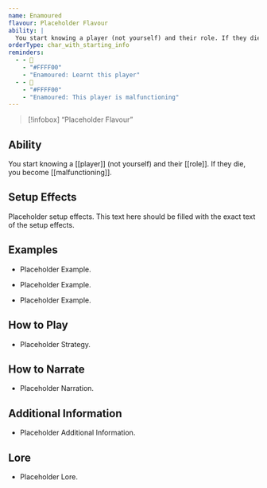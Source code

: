 ```yaml
---
name: Enamoured
flavour: Placeholder Flavour
ability: |
  You start knowing a player (not yourself) and their role. If they die, you become malfunctioning.
orderType: char_with_starting_info
reminders:
  - - 💑
    - "#FFFF00"
    - "Enamoured: Learnt this player"
  - - 💑
    - "#FFFF00"
    - "Enamoured: This player is malfunctioning"
---
```

> [!infobox] 
>  “Placeholder Flavour”

## Ability
You start knowing a [[player]] (not yourself) and their [[role]]. If they die, you become [[malfunctioning]].

## Setup Effects
Placeholder setup effects. This text here should be filled with the exact text of the setup effects.

## Examples
- Placeholder Example.

- Placeholder Example.

- Placeholder Example.

## How to Play
- Placeholder Strategy.

## How to Narrate
- Placeholder Narration.

## Additional Information
- Placeholder Additional Information.

## Lore
- Placeholder Lore.